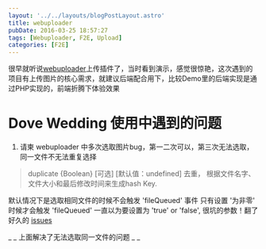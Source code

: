 ```yaml
---
layout: '../../layouts/blogPostLayout.astro'
title: webuploader
pubDate: 2016-03-25 18:57:27
tags: [Webuploader, F2E, Upload]
categories: [F2E]
---
```

很早就听说[webuploader](http://fex.baidu.com/webuploader/)上传插件了，当时看到演示，感觉很惊艳，这次遇到的项目有上传图片的核心需求，就建议后端配合用下，比较Demo里的后端实现是通过PHP实现的，前端折腾下体验效果
<!-- more -->

# Dove Wedding 使用中遇到的问题

1. 请柬 webuploader 中多次选取图片bug，第一二次可以，第三次无法选取，同一文件不无法重复选择

  > duplicate {Boolean} [可选] [默认值：undefined] 去重， 根据文件名字、文件大小和最后修改时间来生成hash Key.

  默认情况下是选取相同文件的时候不会触发 'fileQueued' 事件 只有设置 '为非零' 时候才会触发 'fileQueued' 一直以为要设置为 'true' or 'false', 很坑的参数！翻了好久的 [issues](https://github.com/fex-team/webuploader/issues/71)

  _
_
 上面解决了无法选取同一文件的问题 _
_
